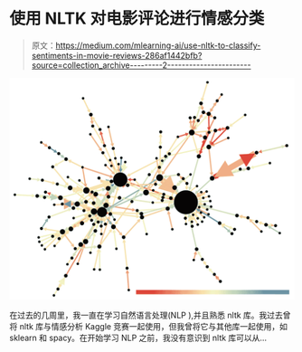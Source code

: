 # 使用 NLTK 对电影评论进行情感分类

> 原文：<https://medium.com/mlearning-ai/use-nltk-to-classify-sentiments-in-movie-reviews-286af1442bfb?source=collection_archive---------2----------------------->

![](img/575c586ae86957ff99dfa102a113ec31.png)

在过去的几周里，我一直在学习自然语言处理(NLP ),并且熟悉 nltk 库。我过去曾将 nltk 库与情感分析 Kaggle 竞赛一起使用，但我曾将它与其他库一起使用，如 sklearn 和 spacy。在开始学习 NLP 之前，我没有意识到 nltk 库可以从…